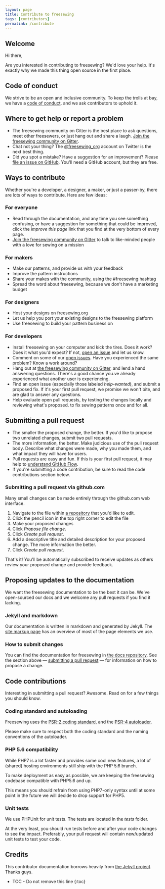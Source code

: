 ```yaml
---
layout: page
title: Contribute to freesewing
tags: [contributors]
permalink: /contribute
---
```

## Welcome

Hi there, 

Are you interested in contributing to freesewing? We'd love your help. 
It's exactly why we made this thing open source in the first place.

## Code of conduct

We strive to be an open and inclusive community.
To keep the trolls at bay, we have a [code of conduct](/about/code-of-conduct). 
and we ask contributors to uphold it.

## Where to get help or report a problem

- The freesewing community on Gitter is the best place to ask questions, 
meet other freesewers, or just hang out and share a laugh. [Join the freesewing community on Gitter](https://gitter.im/freesewing/freesewing).
- Chat not your thing? The [@freesewing_org](https://twitter.com/freesewing_org) 
account on Twitter is the next best thing.
- Did you spot a mistake? Have a suggestion for an improvement? 
Please [file an issue on GitHub](https://github.com/freesewing/freesewing.github.io/issues/new). 
You'll need a GitHub account, but they are free.

## Ways to contribute

Whether you're a developer, a designer, a maker, or just a passer-by, 
there are lots of ways to contribute. Here are few ideas:

### For everyone

- Read through the documentation, and any time you see something confusing, 
or have a suggestion for something that could be improved, click the
 _improve this page_ link that you find at the very bottom of every page. 
- [Join the freesewing community on Gitter](https://gitter.im/freesewing/freesewing) to talk to like-minded people with a love for sewing on a mission

### For makers

- Make our patterns, and provide us with your feedback
- Improve the pattern instructions
- Share your makes with the community, using the #freesewing hashtag
- Spread the word about freesewing, because we don't have a marketing budget

### For designers

- Host your designs on freesewing.org
- Let us help you port your existing designs to the freesewing platform
- Use freesewing to build your pattern business on

### For developers

- Install freesewing on your computer and kick the tires. Does it work?
Does it what you'd expect? If not, [open an issue](https://github.com/freesewing/freesewing.github.io/issues/new)
 and let us know.
- Comment on some of our [open issues](https://github.com/freesewing/freesewing.github.io/issues). 
Have you experienced the same problem? Know a work around? 
- Hang out at [the freesewing community on Gitter](https://gitter.im/freesewing/freesewing), and lend a hand answering questions. 
There's a good chance you.ve already experienced what another user is experiencing.
- Find an open issue (especially those labeled _help-wanted_), and submit a proposed fix. 
If it's your first pull request, we promise we won't bite, and are glad to answer any questions.
- Help evaluate open pull requests, by testing the changes locally and reviewing what's proposed.
to fix sewing patterns once and for all.

## Submitting a pull request

- The smaller the proposed change, the better. If you'd like to propose two unrelated changes, submit two pull requests.
- The more information, the better. Make judicious use of the pull request body. 
Describe what changes were made, why you made them, and what impact they will have for users.
- Pull requests are easy and fun. If this is your first pull request, it may help to [understand GitHub Flow](https://guides.github.com/introduction/flow/).
- If you're submitting a code contribution, be sure to read the code contributions section below.

### Submitting a pull request via github.com

Many small changes can be made entirely through the github.com web interface.


1. Navigate to the file within [a repository](/docs/repositories) that you'd like to edit.
2. Click the pencil icon in the top right corner to edit the file
3. Make your proposed changes
4. Click _Propose file change_.
5. Click _Create pull request_.
6. Add a descriptive title and detailed description for your proposed change. The more information the better.
7. Click _Create pull request_.

That's it! You'll be automatically subscribed to receive updates as others review your proposed change and provide feedback.

## Proposing updates to the documentation

We want the freesewing documentation to be the best it can be. 
We've open-sourced our docs and we welcome any pull requests if you find it lacking.

### Jekyll and markdown
Our documentation is written in markdown and generated by Jekyll.
The [site markup page](/docs/site/markup) has an overview of most of the page elements we use. 

### How to submit changes

You can find the documentation for freesewing in [the docs repository](https://github.com/freesewing/docs). 
See the section above &mdash; [submitting a pull request](#submitting-a-pull-request) &mdash;
for information on how to propose a change.

## Code contributions

Interesting in submitting a pull request? Awesome. Read on for a few things you should know.

### Coding standard and autoloading

Freesewing uses the [PSR-2 coding standard](http://www.php-fig.org/psr/psr-2/), 
and the [PSR-4 autoloader](http://www.php-fig.org/psr/psr-4/). 

Please make sure to respect both the coding standard and the naming conventions of the autoloader.

### PHP 5.6 compatibility

While PHP7 is a lot faster and provides some cool new features, a lot of (shared) hosting
environments still ship with the PHP 5.6 branch.

To make deployment as easy as possible, we are keeping the freesewing codebase compatible
with PHP5.6 and up.

This means you should refrain from using PHP7-only syntax until at some point in the future
we will decide to drop support for PHP5.

### Unit tests

We use PHPUnit for unit tests. The tests are located in the _tests_ folder.

At the very least, you should run tests before and after your code changes to see
the impact. Preferably, your pull request will contain new/updated unit tests to test your code.

## Credits

This contributor documentation borrows heavily from 
[the Jekyll project](http://jekyllrb.com/docs/contributing/). Thanks guys.




* TOC - Do not remove this line
{:toc}

